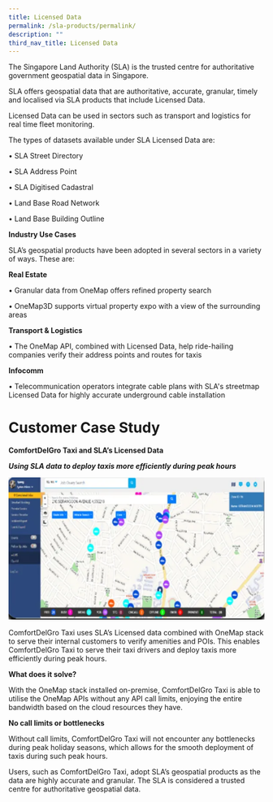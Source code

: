 ```yaml
---
title: Licensed Data
permalink: /sla-products/permalink/
description: ""
third_nav_title: Licensed Data
---
```

The Singapore Land Authority (SLA) is the trusted centre for authoritative government geospatial data in Singapore. 

SLA offers geospatial data that are authoritative, accurate, granular, timely and localised via SLA products that include Licensed Data. 
 
Licensed Data can be used in sectors such as transport and logistics for real time fleet monitoring. 

The types of datasets available under SLA Licensed Data are: 

• SLA Street Directory

• SLA Address Point

• SLA Digitised Cadastral

• Land Base Road Network

• Land Base Building Outline



**Industry Use Cases**

SLA’s geospatial products have been adopted in several sectors in a variety of ways. These are:  

**Real Estate**

• Granular data from OneMap offers refined property search

• OneMap3D supports virtual property expo with a view of the surrounding areas 

 
**Transport & Logistics**

• The OneMap API, combined with Licensed Data, help ride-hailing companies verify their address points and routes for taxis

**Infocomm**

• Telecommunication operators integrate cable plans with SLA's streetmap Licensed Data for highly accurate underground cable installation



# Customer Case Study

**ComfortDelGro Taxi and SLA’s Licensed Data**  

**_Using SLA data to deploy taxis more efficiently during peak hours_**

![Licensed Data ComfortDelgro Case Study](/images/licensed%20data%20comfortdelgro%20case%20study.PNG)

ComfortDelGro Taxi uses SLA’s Licensed data combined with OneMap stack to serve their internal customers to verify amenities and POIs. This enables ComfortDelGro Taxi to serve their taxi drivers and deploy taxis more efficiently during peak hours.   

  

**What does it solve?**

With the OneMap stack installed on-premise, ComfortDelGro Taxi is able to utilise the OneMap APIs without any API call limits, enjoying the entire bandwidth based on the cloud resources they have. 

  

**No call limits or bottlenecks**

Without call limits, ComfortDelGro Taxi will not encounter any bottlenecks during peak holiday seasons, which allows for the smooth deployment of taxis during such peak hours. 

  

Users, such as ComfortDelGro Taxi, adopt SLA’s geospatial products as the data are highly accurate and granular. The SLA is considered a trusted centre for authoritative geospatial data.